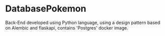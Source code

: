 # DatabasePokemon
Back-End developed using Python language, using a design pattern based on Alembic and flaskapi, contains 'Postgres' docker image.
